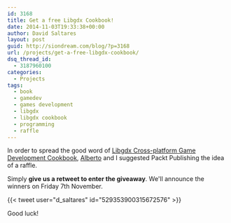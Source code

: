 ```yaml
---
id: 3168
title: Get a free Libgdx Cookbook!
date: 2014-11-03T19:33:38+00:00
author: David Saltares
layout: post
guid: http://siondream.com/blog/?p=3168
url: /projects/get-a-free-libgdx-cookbook/
dsq_thread_id:
  - 3187960100
categories:
  - Projects
tags:
  - book
  - gamedev
  - games development
  - libgdx
  - libgdx cookbook
  - programming
  - raffle
---
```

In order to spread the good word of [Libgdx Cross-platform Game Development Cookbook](https://www.packtpub.com/game-development/libgdx-cross-platform-game-development-cookbook?utm_source=libdgx&utm_medium=book&utm_term=gamedev&utm_campaign=libdgx), [Alberto](https://twitter.com/omniyo) and I suggested Packt Publishing the idea of a raffle.

Simply **give us a retweet to enter the giveaway**. We'll announce the winners on Friday 7th November.

{{< tweet user="d_saltares" id="529353900315672576" >}}

Good luck!
